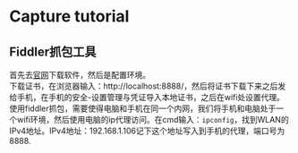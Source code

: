 # Capture tutorial
## Fiddler抓包工具
首先去[官网](http://fiddler2.com/)下载软件，然后是配置环境。<br>
下载证书，在浏览器输入：http://localhost:8888/，然后将证书下载下来之后发给手机，在手机的安全-设置管理与凭证导入本地证书，之后在wifi处设置代理。<br>
使用fiddler抓包，需要使得电脑和手机在同一个内网，我们将手机和电脑处于一个wifi环境，然后使用电脑的ip代理访问。在cmd输入：`ipconfig`，找到WLAN的IPv4地址。IPv4地址：192.168.1.106记下这个地址写入到手机的代理，端口号为8888.<br>
